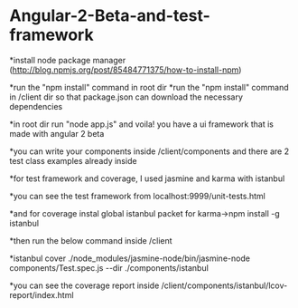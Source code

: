 # Angular-2-Beta-and-test-framework

*install node package manager   (http://blog.npmjs.org/post/85484771375/how-to-install-npm)  

*run the "npm install" command in root dir 
*run the "npm install" command in /client dir so that package.json can download the necessary dependencies 

*in root dir run "node app.js" and voila! you have a ui framework that is made with angular 2 beta    


*you can write your components inside /client/components and there are 2 test class examples already inside    

*for test framework and coverage, I used jasmine and karma with istanbul      

*you can see the test framework from localhost:9999/unit-tests.html     

*and for coverage instal global istanbul packet for karma->npm install -g istanbul     

*then run the below command inside /client    

*istanbul cover ./node_modules/jasmine-node/bin/jasmine-node components/Test.spec.js --dir ./components/istanbul    

*you can see the coverage report inside /client/components/istanbul/lcov-report/index.html

